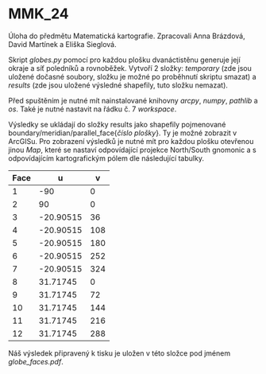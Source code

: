 # MMK_24
Úloha do předmětu Matematická kartografie. Zpracovali Anna Brázdová, David Martínek a Eliška Sieglová.

Skript _globes.py_ pomocí pro každou plošku dvanáctistěnu generuje její okraje a síť poledníků a rovnoběžek. Vytvoří 2 složky: _temporary_ (zde jsou uložené dočasné soubory, složku je možné po proběhnutí skriptu smazat) a _results_ (zde jsou uložené výsledné shapefily, tuto složku nemazat).

Před spuštěním je nutné mít nainstalované knihovny _arcpy_, _numpy_, _pathlib_ a _os_. Také je nutné nastavit na řádku č. 7 _workspace_.

Výsledky se ukládají do složky results jako shapefily pojmenované boundary/meridian/parallel_face{_číslo plošky_}. Ty je možné zobrazit v ArcGISu. Pro zobrazení výsledků je nutné mít pro každou plošku otevřenou jinou _Map_, které se nastaví odpovídající projekce North/South gnomonic a s odpovídajícím kartografickým pólem dle následující tabulky.


| Face | u | v | 
| ------------- | ------------- | ------------- |
| 1	| -90 |	0 |
| 2	| 90	| 0 |
| 3	| -20.90515	| 36 |
| 4	| -20.90515	| 108 |
| 5	| -20.90515	| 180 | 
| 6	| -20.90515	| 252 |
| 7	| -20.90515	| 324 |
| 8	| 31.71745	| 0 |
| 9	| 31.71745	| 72 |
| 10	| 31.71745	| 144 |
| 11	| 31.71745	| 216 |
| 12	| 31.71745	| 288 |


Náš výsledek připravený k tisku je uložen v této složce pod jménem _globe_faces.pdf_.
